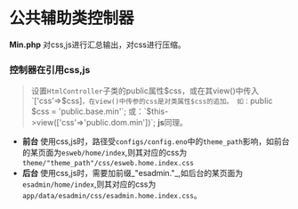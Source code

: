 # 公共辅助类控制器
**Min.php**  对css,js进行汇总输出，对css进行压缩。
### 控制器在引用css,js
> 设置`HtmlController`子类的public属性$css，或在其view()中传入`['css'=>$css]`，在view()中传参的css是对类属性$css的追加。
如：`public $css = 'public.base.min'`;
或：`$this->view(['css'=>'public.dom.min'])`;
**js**同理。

* **前台** 使用css,js时，路径受`configs/config.eno`中的`theme_path`影响，如前台的某页面为`esweb/home/index`,则其对应的css为`theme/"theme_path"/css/esweb.home.index.css`
* **后台** 使用css,js时，需要加前缀_"esadmin."_,如后台的某页面为`esadmin/home/index`,则其对应的css为`app/data/esadmin/css/esadmin.home.index.css`。